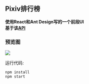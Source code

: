 ## Pixiv排行榜

**使用React和Ant Design写的一个前段UI**  
**基于该[API](https://api.imjad.cn/pixiv_v2.md)**

### 预览图
![](/img/full.png)

运行代码: 
```
npm install
npm start
```
